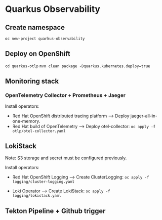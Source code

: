 
# Quarkus Observability

  
## Create namespace

`oc new-project quarkus-observability`

## Deploy on OpenShift
`cd quarkus-otlp`
`mvn clean package -Dquarkus.kubernetes.deploy=true`

  
## Monitoring stack

### OpenTelemetry Collector + Prometheus + Jaeger
Install operators:
 - Red Hat OpenShift distributed tracing platform --> Deploy jaeger-all-in-one-memory.
 - Red Hat build of OpenTelemetry --> Deploy otel-collector:
	`oc apply -f otlp/otel-collector.yaml`

## LokiStack
Note: S3 storage and secret must be configured previously.

Install operators:

 - Red Hat OpenShift Logging --> Create ClusterLogging:
	`oc apply -f logging/cluster-logging.yaml`

- Loki Operator --> Create LokiStack:
  `oc apply -f logging/lokistack.yaml`

## Tekton Pipeline + Github trigger
